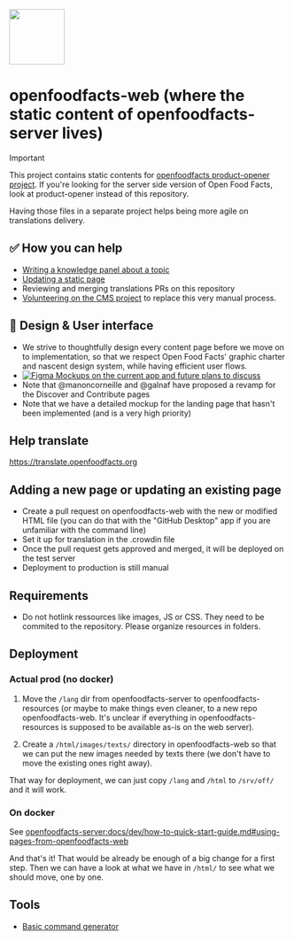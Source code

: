 <picture>
  <source media="(prefers-color-scheme: dark)" srcset="https://static.openfoodfacts.org/images/logos/off-logo-horizontal-dark.svg">
  <source media="(prefers-color-scheme: light)" srcset="https://static.openfoodfacts.org/images/logos/off-logo-horizontal-light.svg">
  <img height="100" src="https://static.openfoodfacts.org/images/logos/off-logo-horizontal-light.svg">
</picture>

# openfoodfacts-web (where the static content of openfoodfacts-server lives)

> [!IMPORTANT]
> This project contains static contents for [openfoodfacts product-opener project](https://github.com/openfoodfacts/openfoodfacts-server/).
> If you're looking for the server side version of Open Food Facts, look at product-opener instead of this repository.
> 
> Having those files in a separate project helps being more agile on translations delivery.

## ✅ How you can help
- [Writing a knowledge panel about a topic](https://github.com/openfoodfacts/openfoodfacts-web/tree/main/knowledge_panels#readme)
- [Updating a static page](https://github.com/openfoodfacts/openfoodfacts-web/tree/main/lang/en/texts)
- Reviewing and merging translations PRs on this repository
- [Volunteering on the CMS project](https://github.com/openfoodfacts/openfoodfacts-server/discussions/11194) to replace this very manual process.

## 🎨 Design & User interface
- We strive to thoughtfully design every content page before we move on to implementation, so that we respect Open Food Facts' graphic charter and nascent design system, while having efficient user flows.
- [![Figma](https://img.shields.io/badge/figma-%23F24E1E.svg?logo=figma&logoColor=white) Mockups on the current app and future plans to discuss](https://www.figma.com/design/Qg9URUyrjHgYmnDHXRsTTB/Current-Website-design?m=auto&t=jNwvjRR8nIgOzzJZ-6)
- Note that @manoncorneille and @galnaf have proposed a revamp for the Discover and Contribute pages
- Note that we have a detailed mockup for the landing page that hasn't been implemented (and is a very high priority)

## Help translate

https://translate.openfoodfacts.org

## Adding a new page or updating an existing page
* Create a pull request on openfoodfacts-web with the new or modified HTML file (you can do that with the "GitHub Desktop" app if you are unfamiliar with the command line)
* Set it up for translation in the .crowdin file
* Once the pull request gets approved and merged, it will be deployed on the test server
* Deployment to production is still manual

## Requirements
* Do not hotlink ressources like images, JS or CSS. They need to be commited to the repository. Please organize resources in folders.


## Deployment

### Actual prod (no docker)

1. Move the `/lang` dir from openfoodfacts-server to openfoodfacts-resources (or maybe to make things even cleaner, to a new repo openfoodfacts-web. It's unclear if everything in openfoodfacts-resources is supposed to be available as-is on the web server).

2. Create a `/html/images/texts/` directory in openfoodfacts-web so that we can put the new images needed by texts there (we don't have to move the existing ones right away).

That way for deployment, we can just copy `/lang` and `/html` to `/srv/off/` and it will work.

### On docker

See [openfoodfacts-server:docs/dev/how-to-quick-start-guide.md#using-pages-from-openfoodfacts-web](https://github.com/openfoodfacts/openfoodfacts-server/blob/main/docs/dev/how-to-quick-start-guide.md#using-pages-from-openfoodfacts-web)

And that's it! That would be already be enough of a big change for a first step. Then we can have a look at what we have in `/html/` to see what we should move, one by one.

## Tools
- [Basic command generator](https://docs.google.com/spreadsheets/d/1WOBGwvPAnojJlCFJ54eq4FY9-tAkiPx39mgxlt9lnP4/edit#gid=525301263)
